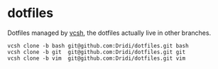 dotfiles
========

Dotfiles managed by [vcsh](https://github.com/RichiH/vcsh/), the dotfiles actually live in other branches.

```
vcsh clone -b bash git@github.com:Dridi/dotfiles.git bash
vcsh clone -b git  git@github.com:Dridi/dotfiles.git git
vcsh clone -b vim  git@github.com:Dridi/dotfiles.git vim
```
